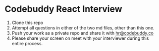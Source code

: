 # Codebuddy React Interview

1. Clone this repo
2. Attempt all questions in either of the two md files, other than this one.
3. Push your work as a private repo and share it with hr@codebuddy.co
4. Please share your screen on meet with your interviewer during this entire process.

